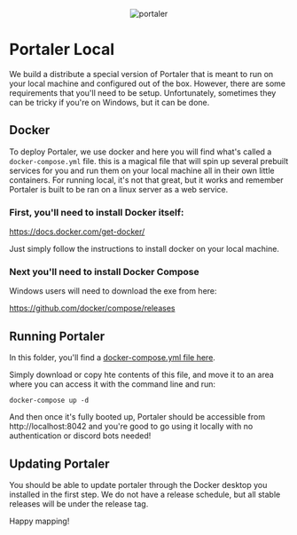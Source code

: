<p align="center">
  <img alt="portaler" src="https://portaler.zone/portaler-github.png" />
</p>

# Portaler Local

We build a distribute a special version of Portaler that is meant to run on your local machine and configured out of the box. However, there are some requirements that you'll need to be setup. Unfortunately, sometimes they can be tricky if you're on Windows, but it can be done.

## Docker

To deploy Portaler, we use docker and here you will find what's called a `docker-compose.yml` file. this is a magical file that will spin up several prebuilt services for you and run them on your local machine all in their own little containers. For running local, it's not that great, but it works and remember Portaler is built to be ran on a linux server as a web service.

### First, you'll need to install Docker itself:

https://docs.docker.com/get-docker/

Just simply follow the instructions to install docker on your local machine.

### Next you'll need to install Docker Compose

Windows users will need to download the exe from here:

https://github.com/docker/compose/releases

## Running Portaler

In this folder, you'll find a [docker-compose.yml file here](./docker-compose.yml).

Simply download or copy hte contents of this file, and move it to an area where you can access it with the command line and run:

    docker-compose up -d

And then once it's fully booted up, Portaler should be accessible from http://localhost:8042 and you're good to go using it locally with no authentication or discord bots needed!

## Updating Portaler

You should be able to update portaler through the Docker desktop you installed in the first step. We do not have a release schedule, but all stable releases will be under the release tag.

Happy mapping!

